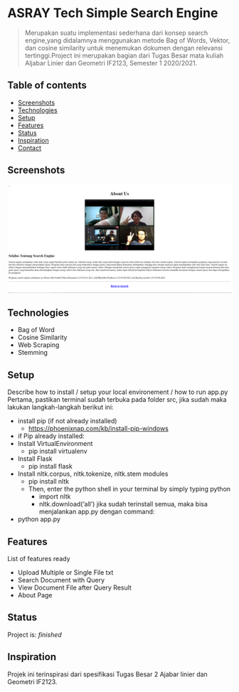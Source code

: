 # ASRAY Tech Simple Search Engine
> Merupakan suatu implementasi sederhana dari konsep search engine,yang didalamnya menggunakan metode Bag of Words, Vektor, 
dan cosine similarity untuk menemukan dokumen dengan relevansi tertinggi.Project ini merupakan bagian dari Tugas Besar 
mata kuliah Aljabar Linier dan Geometri IF2123, Semester 1 2020/2021.

## Table of contents
* [Screenshots](#screenshots)
* [Technologies](#technologies)
* [Setup](#setup)
* [Features](#features)
* [Status](#status)
* [Inspiration](#inspiration)
* [Contact](#contact)

## Screenshots
![Example screenshot](./src/static/image/screenshot.png)

## Technologies
* Bag of Word
* Cosine Similarity
* Web Scraping
* Stemming

## Setup
Describe how to install / setup your local environement / how to run app.py
Pertama, pastikan terminal sudah terbuka pada folder src, jika sudah maka lakukan langkah-langkah berikut ini:
* install pip (if not already installed)
	* https://phoenixnap.com/kb/install-pip-windows
* if Pip already installed:
* Install VirtualEnvironment
	* pip install virtualenv
* Install Flask
	* pip install flask
* Install nltk.corpus, nltk.tokenize, nltk.stem modules
	* pip install nltk
	* Then, enter the python shell in your terminal by simply typing python
		* import nltk
		* nltk.download(‘all’)
jika sudah terinstall semua, maka bisa menjalankan app.py dengan command:
* python app.py


## Features
List of features ready 
* Upload Multiple or Single File txt
* Search Document with Query
* View Document File after Query Result
* About Page

## Status
Project is:  _finished_

## Inspiration
Projek ini terinspirasi dari spesifikasi Tugas Besar 2 Ajabar linier dan Geometri IF2123.

